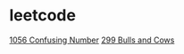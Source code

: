 # leetcode
[1056 Confusing Number](https://github.com/XuGaoUCI/leetcode/blob/master/lc1056.py)
[299 Bulls and Cows](https://github.com/XuGaoUCI/leetcode/blob/master/lc299.py)
